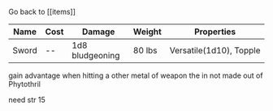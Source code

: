 Go back to [[items]]

| Name  | Cost | Damage          | Weight | Properties              |
| ----- | ---- | --------------- | ------ | ----------------------- |
| Sword | --   | 1d8 bludgeoning | 80 lbs | Versatile(1d10), Topple |
gain advantage when hitting a other metal of weapon the in not made out of Phytothril

need str 15